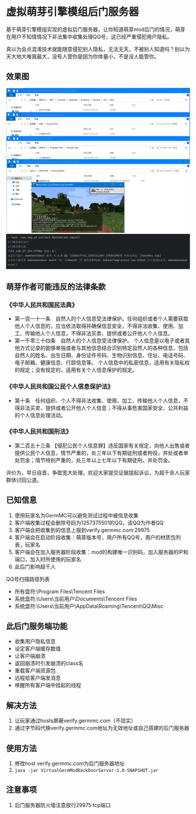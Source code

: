 # 虚拟萌芽引擎模组后门服务器
基于萌芽引擎模组实现的虚拟后门服务器，让你知道萌芽mod后门的情况，萌芽在用户不知情情况下非法集中收集处理QQ号，这已经严重侵犯用户隐私。

真以为会点混淆技术就能随意侵犯别人隐私，无法无天，不被别人知道吗？别以为天大地大唯我最大，没有人管你是因为你体量小，不是没人能管你。
## 效果图
![客户端效果图](./pics/client-show.png)
![验证成功效果图](./pics/server-show.png)

## 萌芽作者可能违反的法律条款

### 《中华人民共和国民法典》
- 第一百一十一条　自然人的个人信息受法律保护。任何组织或者个人需要获取他人个人信息的，应当依法取得并确保信息安全，不得非法收集、使用、加工、传输他人个人信息，不得非法买卖、提供或者公开他人个人信息。
- 第一千零三十四条　自然人的个人信息受法律保护。
  个人信息是以电子或者其他方式记录的能够单独或者与其他信息结合识别特定自然人的各种信息，包括自然人的姓名、出生日期、身份证件号码、生物识别信息、住址、电话号码、电子邮箱、健康信息、行踪信息等。
  个人信息中的私密信息，适用有关隐私权的规定；没有规定的，适用有关个人信息保护的规定。

### 《中华人民共和国公民个人信息保护法》
- 第十条　任何组织、个人不得非法收集、使用、加工、传输他人个人信息，不得非法买卖、提供或者公开他人个人信息；不得从事危害国家安全、公共利益的个人信息处理活动。

### 《中华人民共和国刑法》
- 第二百五十三条 【侵犯公民个人信息罪】违反国家有关规定，向他人出售或者提供公民个人信息，情节严重的，处三年以下有期徒刑或者拘役，并处或者单处罚金；情节特别严重的，处三年以上七年以下有期徒刑，并处罚金。

评价为，早日自首，争取宽大处理。欢迎大家提交证据提起诉讼，为超千余人玩家群体讨回公道。

## 已知信息
1. 使用玩家名为GermMC可以避免测试过程中被信息收集
2. 客户端收集过程会删除号码为1257375501的QQ，该QQ为作者QQ
3. 客户端会把收集到的信息上报到verify.germmc.com:29975
4. 客户端会在启动阶段收集：萌芽版本号，用户所有QQ号，用户的材质包列表，玩家名
5. 客户端会在加入服务器阶段收集：mod的构建唯一识别码，加入服务器的IP和端口，加入时所使用的玩家名
6. 此后门影响超千人

QQ号扫描路径列表
- 所有盘符:\Program Files\Tencent Files
- 系统盘符:\Users\当前用户\Documents\Tencent Files
- 系统盘符:\Users\当前用户\AppData\Roaming\Tencent\QQ\Misc

## 此后门服务端功能
- 收集用户隐私信息
- 设定客户端缓存数值
- 让客户端崩溃
- 返回崩溃时引发崩溃的class名
- 重载客户端资源包
- 远程给客户端发消息
- 唤醒所有客户端中挂起的线程

## 解决方法
1. 让玩家通过hosts屏蔽verify.germmc.com（不现实）
2. 通过字节码代换verify.germmc.com地址为无效地址或自己搭建的后门服务器

## 使用方法
1. 修改host verify.germmc.com为后门服务器地址
2. ``java -jar VirtualGermModBackDoorServer-1.0-SNAPSHOT.jar``

## 注意事项
1. 后门服务器防火墙注意放行29975 tcp端口


